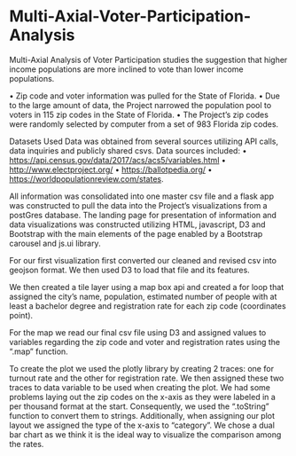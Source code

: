 # Multi-Axial-Voter-Participation-Analysis

Multi-Axial Analysis of Voter Participation studies the suggestion that higher income populations are more inclined to vote than lower income populations.

•	Zip code and voter information was pulled for the State of Florida. 
•	Due to the large amount of data, the Project narrowed the population pool to voters in 115 zip codes in the State of Florida. 
•	The Project’s zip codes were randomly selected by computer from a set of 983 Florida zip codes.

Datasets Used
Data was obtained from several sources utilizing API calls, data inquiries and publicly shared csvs. Data sources included: • https://api.census.gov/data/2017/acs/acs5/variables.html 
• http://www.electproject.org/ 
• https://ballotpedia.org/ 
• https://worldpopulationreview.com/states.

All information was consolidated into one master csv file and a flask app was constructed to pull the data into the Project’s visualizations from a postGres database.
The landing page for presentation of information and data visualizations was constructed utilizing HTML, javascript, D3 and Bootstrap with the main elements of the page enabled by a Bootstrap carousel and js.ui library.

For our first visualization first converted our cleaned and revised csv into geojson format. We then used D3 to load that file and its features.

We then created a tile layer using a map box api and created a for loop that assigned the city’s name, population, estimated number of people with at least a bachelor degree and registration rate for each zip code (coordinates point).

For the map we read our final csv file using D3 and assigned values to variables regarding the zip code and voter and registration rates using the “.map” function.

To create the plot we used the plotly library by creating 2 traces: one for turnout rate and the other for registration rate. We then assigned these two traces to data variable to be used when creating the plot. We had some problems laying out the zip codes on the x-axis as they were labeled in a per thousand format at the start. Consequently, we used the “.toString” function to convert them to strings. Additionally, when assigning our plot layout we assigned the type of the x-axis to “category”. We chose a dual bar chart as we think it is the ideal way to visualize the comparison among the rates.
